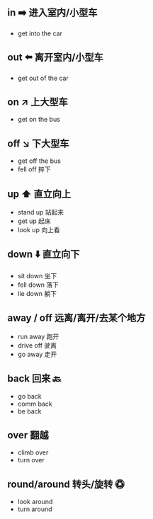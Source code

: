 ## in ➡️ 进入室内/小型车

- get into the car

## out ⬅️ 离开室内/小型车

- get out of the car

## on ↗️ 上大型车

- get on the bus

## off ↘️ 下大型车

- get off the bus
- fell off 摔下

## up ⬆️ 直立向上

- stand up 站起来
- get up 起床
- look up 向上看

## down ⬇️ 直立向下

- sit down 坐下
- fell down 落下
- lie down 躺下

## away / off 远离/离开/去某个地方

- run away 跑开
- drive off 驶离
- go away 走开

## back 回来 🔙

- go back
- comm back
- be back

## over 翻越

- climb over
- turn over

## round/around 转头/旋转 ♽

- look around
- turn around
